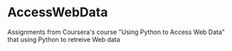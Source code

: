 # AccessWebData

Assignments from Coursera's course "Using Python to Access Web Data" that using Python to retreive Web data